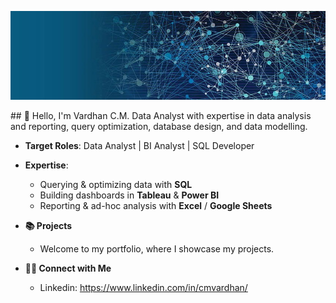 <!-- 1. Banner -->
<p align="center">
  <img src="assets/banners.jpg" alt="Introducing Myself" width="900"/>
</p>
## 👋 Hello, I'm Vardhan C.M.
Data Analyst with expertise in data analysis and reporting, query optimization, database design, and data modelling.


- **Target Roles**: Data Analyst | BI Analyst | SQL Developer
  
- **Expertise**:  
  - Querying & optimizing data with **SQL**  
  - Building dashboards in **Tableau** & **Power BI**  
  - Reporting & ad-hoc analysis with **Excel** / **Google Sheets**  

- **📚 Projects**
  - Welcome to my portfolio, where I showcase my projects.

- **👋🏻 Connect with Me**
  - Linkedin: https://www.linkedin.com/in/cmvardhan/

